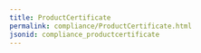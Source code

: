 ```yaml
---
title: ProductCertificate
permalink: compliance/ProductCertificate.html
jsonid: compliance_productcertificate
---
```

